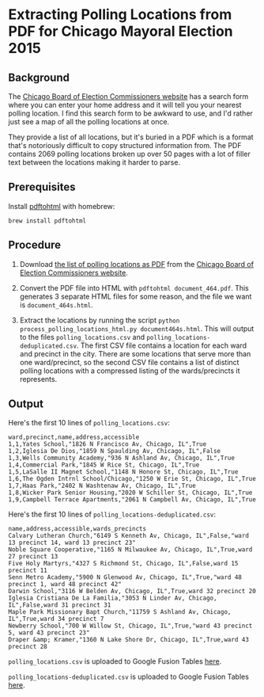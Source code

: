 # Extracting Polling Locations from PDF for Chicago Mayoral Election 2015

## Background

The [Chicago Board of Election Commissioners website](http://www.chicagoelections.com/en/your-voter-information.html) has a search form where you can enter your home address and it will tell you your nearest polling location. I find this search form to be awkward to use, and I'd rather just see a map of all the polling locations at once.

They provide a list of all locations, but it's buried in a PDF which is a format that's notoriously difficult to copy structured information from. The PDF contains 2069 polling locations broken up over 50 pages with a lot of filler text between the locations making it harder to parse.

## Prerequisites

Install [pdftohtml](http://brewformulas.org/Pdftohtml) with homebrew:

```
brew install pdftohtml
```

## Procedure

1. Download [the list of polling locations as PDF](http://app.chicagoelections.com/documents/general/document_464.pdf) from the [Chicago Board of Election Commissioners website](http://www.chicagoelections.com/en/your-voter-information.html).

2. Convert the PDF file into HTML with `pdftohtml document_464.pdf`. This generates 3 separate HTML files for some reason, and the file we want is `document_464s.html`.

3. Extract the locations by running the script `python process_polling_locations_html.py document464s.html`. This will output to the files `polling_locations.csv` and `polling_locations-deduplicated.csv`. The first CSV file contains a location for each ward and precinct in the city. There are some locations that serve more than one ward/precinct, so the second CSV file contains a list of distinct polling locations with a compressed listing of the wards/precincts it represents.

## Output

Here's the first 10 lines of `polling_locations.csv`:

```csv
ward,precinct,name,address,accessible
1,1,Yates School,"1826 N Francisco Av, Chicago, IL",True
1,2,Iglesia De Dios,"1859 N Spaulding Av, Chicago, IL",False
1,3,Wells Community Academy,"936 N Ashland Av, Chicago, IL",True
1,4,Commercial Park,"1845 W Rice St, Chicago, IL",True
1,5,LaSalle II Magnet School,"1148 N Honore St, Chicago, IL",True
1,6,The Ogden Intrnl School/Chicago,"1250 W Erie St, Chicago, IL",True
1,7,Haas Park,"2402 N Washtenaw Av, Chicago, IL",True
1,8,Wicker Park Senior Housing,"2020 W Schiller St, Chicago, IL",True
1,9,Campbell Terrace Apartments,"2061 N Campbell Av, Chicago, IL",True
```

Here's the first 10 lines of `polling_locations-deduplicated.csv`:

```csv
name,address,accessible,wards_precincts
Calvary Lutheran Church,"6149 S Kenneth Av, Chicago, IL",False,"ward 13 precinct 14, ward 13 precinct 23"
Noble Square Cooperative,"1165 N Milwaukee Av, Chicago, IL",True,ward 27 precinct 13
Five Holy Martyrs,"4327 S Richmond St, Chicago, IL",False,ward 15 precinct 11
Senn Metro Academy,"5900 N Glenwood Av, Chicago, IL",True,"ward 48 precinct 1, ward 48 precinct 42"
Darwin School,"3116 W Belden Av, Chicago, IL",True,ward 32 precinct 20
Iglesia Cristiana De La Familia,"3053 N Linder Av, Chicago, IL",False,ward 31 precinct 31
Maple Park Missionary Bapt Church,"11759 S Ashland Av, Chicago, IL",True,ward 34 precinct 7
Newberry School,"700 W Willow St, Chicago, IL",True,"ward 43 precinct 5, ward 43 precinct 23"
Draper &amp; Kramer,"1360 N Lake Shore Dr, Chicago, IL",True,ward 43 precinct 28
```

`polling_locations.csv` is uploaded to Google Fusion Tables [here](https://www.google.com/fusiontables/DataSource?docid=1UeZgZMLEvcDi7YTEywlKzJhA3v38S2keo1XWXC7A).

`polling_locations-deduplicated.csv` is uploaded to Google Fusion Tables [here](https://www.google.com/fusiontables/DataSource?docid=1rlFA0vlbJwfR5SFSSQFE_AYcbitGRSPBJ93KAYtA).